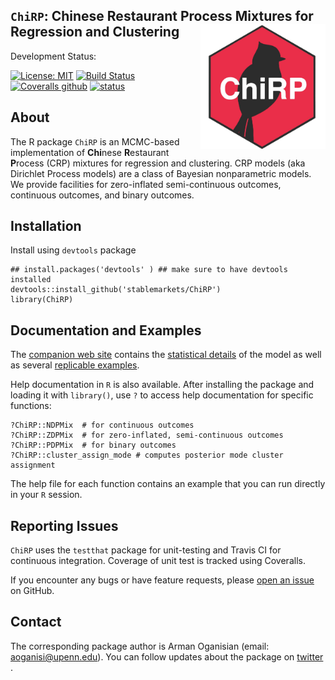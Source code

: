 ## `ChiRP`: Chinese Restaurant Process Mixtures for Regression and Clustering <a href="url"><img src="logo.png" align="right" height="200" width="200" ></a>

Development Status:

[![License: MIT](https://img.shields.io/badge/License-MIT-yellow.svg)](https://opensource.org/licenses/MIT)
[![Build Status](https://travis-ci.org/stablemarkets/ChiRP.svg?branch=master)](https://travis-ci.org/stablemarkets/ChiRP)
[![Coveralls github](https://img.shields.io/coveralls/github/stablemarkets/ChiRP.svg?style=popout)](https://coveralls.io/github/stablemarkets/ChiRP)
[![status](http://joss.theoj.org/papers/3b83a0a3f1220f97657a1075b78e480a/status.svg)](http://joss.theoj.org/papers/3b83a0a3f1220f97657a1075b78e480a)


## About
The R package `ChiRP` is an MCMC-based implementation of **Chi**nese **R**estaurant **P**rocess (CRP) mixtures for regression and clustering. CRP models (aka Dirichlet Process models) are a class of Bayesian nonparametric models. We provide facilities for zero-inflated semi-continuous outcomes, continuous outcomes, and binary outcomes.

## Installation

Install using `devtools` package
```
## install.packages('devtools' ) ## make sure to have devtools installed 
devtools::install_github('stablemarkets/ChiRP')
library(ChiRP)
``` 

## Documentation and Examples
The [companion web site](https://stablemarkets.github.io/ChiRPsite/index.html) contains the [statistical details](https://stablemarkets.github.io/ChiRPsite/modeldesc.html) of the model as well as several [replicable examples](https://stablemarkets.github.io/ChiRPsite/examples.html). 

Help documentation in `R` is also available.  After installing the package and loading it with `library()`, use `?` to access help documentation for specific functions:
```
?ChiRP::NDPMix  # for continuous outcomes
?ChiRP::ZDPMix  # for zero-inflated, semi-continuous outcomes
?ChiRP::PDPMix  # for binary outcomes
?ChiRP::cluster_assign_mode # computes posterior mode cluster assignment
``` 
The help file for each function contains an example that you can run directly in your `R` session.

## Reporting Issues
`ChiRP` uses the `testthat` package for unit-testing and Travis CI for continuous integration. Coverage of unit test is tracked using Coveralls. 

If you encounter any bugs or have feature requests, please [open an issue](https://github.com/stablemarkets/ChiRP/issues) on GitHub.

## Contact
The corresponding package author is Arman Oganisian (email: aoganisi@upenn.edu). You can follow updates about the package on [twitter](https://twitter.com/StableMarkets) .
